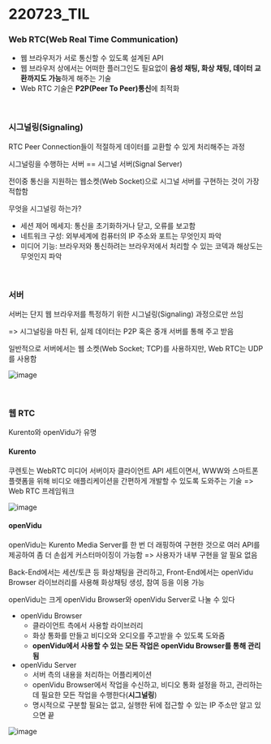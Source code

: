 # 220723_TIL

### Web RTC(Web Real Time Communication)

- 웹 브라우저가 서로 통신할 수 있도록 설계된 API
- 웹 브라우저 상에서는 어떠한 플러그인도 필요없이 **음성 채팅, 화상 채팅, 데이터 교환까지도 가능**하게 해주는 기술
- Web RTC 기술은 **P2P(Peer To Peer)통신**에 최적화

<br>

### 시그널링(Signaling)

RTC Peer Connection들이 적절하게 데이터를 교환할 수 있게 처리해주는 과정

시그널링을 수행하는 서버 == 시그널 서버(Signal Server)

전이중 통신을 지원하는 웹소켓(Web Socket)으로 시그널 서버를 구현하는 것이 가장 적합함

무엇을 시그널링 하는가?

- 세션 제어 메세지: 통신을 초기화하거나 닫고, 오류를 보고함
- 네트워크 구성: 외부세계에 컴퓨터의 IP 주소와 포트는 무엇인지 파악
- 미디어 기능: 브라우저와 통신하려는 브라우저에서 처리할 수 있는 코덱과 해상도는 무엇인지 파악

<br>

### 서버

서버는 단지 웹 브라우저를 특정하기 위한 시그널링(Signaling) 과정으로만 쓰임

=> 시그널링을 마친 뒤, 실제 데이터는 P2P 혹은 중개 서버를 통해 주고 받음

일반적으로 서버에서는 웹 소켓(Web Socket; TCP)를 사용하지만, Web RTC는 UDP를 사용함

![image](https://user-images.githubusercontent.com/93081720/180477323-5fa22412-dba8-468f-8b5a-98f561600293.png)

<br>

### 웹 RTC

Kurento와 openVidu가 유명

#### Kurento

쿠렌토는 WebRTC 미디어 서버이자 클라이언트 API 세트이면서, WWW와 스마트폰 플랫폼을 위해 비디오 애플리케이션을 간편하게 개발할 수 있도록 도와주는 기술 => Web RTC 프레임워크

![image](https://user-images.githubusercontent.com/93081720/180478495-57baceca-8735-4228-82c2-928b98173517.png)

#### openVidu

openVidu는 Kurento Media Server를 한 번 더 래핑하여 구현한 것으로 여러 API를 제공하여 좀 더 손쉽게 커스터마이징이 가능함 => 사용자가 내부 구현을 알 필요 없음

Back-End에서는 세션/토큰 등 화상채팅을 관리하고, Front-End에서는 openVidu Browser 라이브러리를 사용해 화상채팅 생성, 참여 등을 이용 가능

openVidu는 크게 openVidu Browser와 openVidu Server로 나눌 수 있다

- openVidu Browser
  - 클라이언트 측에서 사용할 라이브러리
  - 화상 통화를 만들고 비디오와 오디오를 주고받을 수 있도록 도와줌
  -  **openVidu에서 사용할 수 있는 모든 작업은  openVidu Browser를 통해 관리됨**
- openVidu Server
  - 서버 측의 내용을 처리하는 어플리케이션
  -  openVidu Browser에서 작업을 수신하고, 비디오 통화 설정을 하고, 관리하는데 필요한 모든 작업을 수행한다(**시그널링**)
  - 명시적으로 구분할 필요는 없고, 실행한 뒤에 접근할 수 있는 IP 주소만 알고 있으면 끝

![image](https://user-images.githubusercontent.com/93081720/180478527-4912f4b2-1e1d-4eed-9056-a9138f971f86.png)

